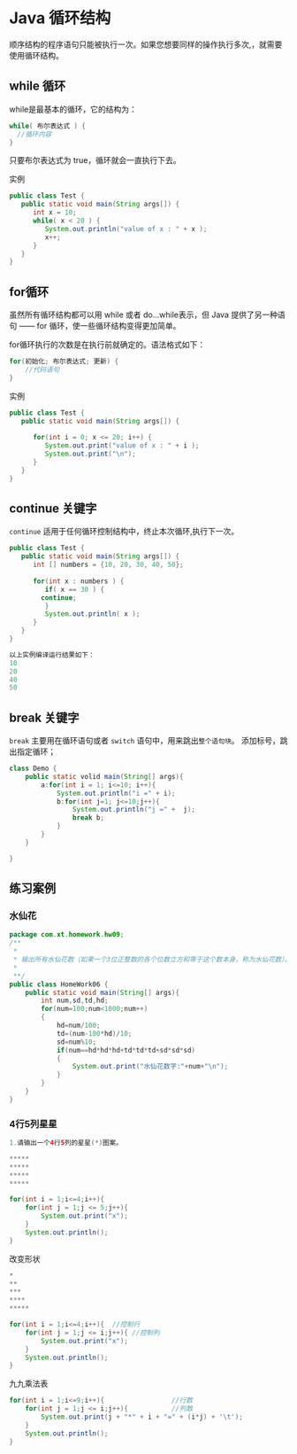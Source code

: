 # Java 循环结构   
顺序结构的程序语句只能被执行一次。如果您想要同样的操作执行多次,，就需要使用循环结构。

## while 循环   
while是最基本的循环，它的结构为：   
```java
while( 布尔表达式 ) {
  //循环内容
}
```   
只要布尔表达式为 true，循环就会一直执行下去。

实例

```java
public class Test {
   public static void main(String args[]) {
      int x = 10;
      while( x < 20 ) {
         System.out.println("value of x : " + x );
         x++;
      }
   }
} 
```   

## for循环   
虽然所有循环结构都可以用 while 或者 do...while表示，但 Java 提供了另一种语句 —— for 循环，使一些循环结构变得更加简单。

for循环执行的次数是在执行前就确定的。语法格式如下：  

```java
for(初始化; 布尔表达式; 更新) {
    //代码语句
}
```   
实例
```java
public class Test {
   public static void main(String args[]) {
 
      for(int i = 0; x <= 20; i++) {
         System.out.print("value of x : " + i );
         System.out.print("\n");
      }
   }
}
```   
## continue 关键字
`continue` 适用于任何循环控制结构中，终止本次循环,执行下一次。  
```java
public class Test {
   public static void main(String args[]) {
      int [] numbers = {10, 20, 30, 40, 50};
 
      for(int x : numbers ) {
         if( x == 30 ) {
        continue;
         }
         System.out.println( x );
      }
   }
}

以上实例编译运行结果如下：
10
20
40
50

```   

## break 关键字  
`break` 主要用在循环语句或者 `switch` 语句中，用来跳出`整个语句块`。
添加标号，跳出指定循环；
```java
class Demo {
    public static volid main(String[] args){
        a:for(int i = 1; i<=10; i++){
            System.out.println("i =" + i);
            b:for(int j=1; j<=10;j++){
                System.out.println("j =" +  j);
                break b;
            }
        }
    }

}
```



## 练习案例  

### 水仙花
```java
package com.xt.homework.hw09;
/**
 * 
 * 输出所有水仙花数（如果一个3位正整数的各个位数立方和等于这个数本身，称为水仙花数）。
 * 
 **/
public class HomeWork06 {
    public static void main(String[] args){
        int num,sd,td,hd;
        for(num=100;num<1000;num++)
        {
            hd=num/100;
            td=(num-100*hd)/10;
            sd=num%10;
            if(num==hd*hd*hd+td*td*td+sd*sd*sd)
            {
                System.out.print("水仙花数字:"+num+"\n");
            }
        }
    }
}
```
### 4行5列星星
```java
1.请输出一个4行5列的星星(*)图案。

*****
*****
*****
*****
```

```java
for(int i = 1;i<=4;i++){
    for(int j = 1;j <= 5;j++){
        System.out.print("x");
    }
    System.out.println();
}
```

改变形状
```java
*
**
***
****
*****
```

```java
for(int i = 1;i<=4;i++){  //控制行
    for(int j = 1;j <= i;j++){ //控制列
        System.out.print("x");
    }
    System.out.println();
}
```   

九九乘法表

```java
for(int i = 1;i<=9;i++){                 //行数
    for(int j = 1;j <= i;j++){           //列数
        System.out.print(j + "*" + i + "=" + (i*j) + '\t');
    }
    System.out.println();
}
```